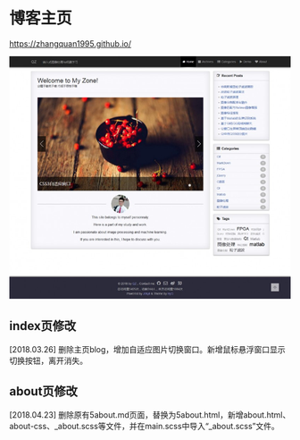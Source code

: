 ﻿# 博客主页

https://zhangquan1995.github.io/


![](/images/page.jpg)

## index页修改

[2018.03.26] 删除主页blog，增加自适应图片切换窗口。新增鼠标悬浮窗口显示切换按钮，离开消失。

## about页修改

[2018.04.23] 删除原有5about.md页面，替换为5about.html，新增about.html、about-css、_about.scss等文件，并在main.scss中导入“_about.scss”文件。